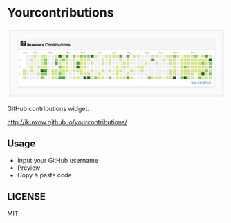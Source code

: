 # Yourcontributions

![sampleWidget](./sampleWidget.png)

GitHub contributions widget.

http://ikuwow.github.io/yourcontributions/

## Usage

* Input your GitHub username
* Preview
* Copy & paste code

## LICENSE

MIT

